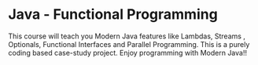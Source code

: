 # Java - Functional Programming

This course will teach you Modern Java features like Lambdas, Streams , Optionals, Functional Interfaces and Parallel Programming. This is a purely coding based case-study project. Enjoy programming with Modern Java!!

